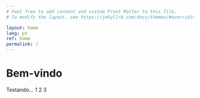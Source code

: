 ```yaml
---
# Feel free to add content and custom Front Matter to this file.
# To modify the layout, see https://jekyllrb.com/docs/themes/#overriding-theme-defaults

layout: home
lang: pt
ref: home
permalink: /
---
```


# Bem-vindo
Testando... 1 2 3